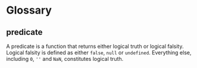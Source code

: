 # Glossary

## predicate

A predicate is a function that returns either logical truth or logical falsity. Logical falsity is defined as either `false`, `null` or `undefined`. Everything else, including `0`, `''` and `NaN`, constitutes logical truth.
